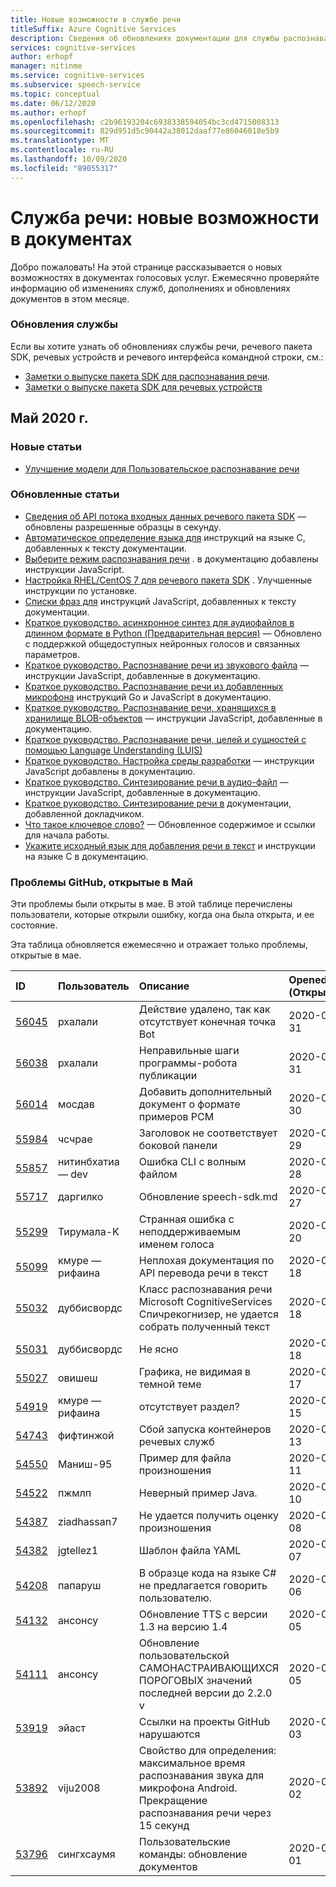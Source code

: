```yaml
---
title: Новые возможности в службе речи
titleSuffix: Azure Cognitive Services
description: Сведения об обновлениях документации для службы распознавания речи Azure.
services: cognitive-services
author: erhopf
manager: nitinme
ms.service: cognitive-services
ms.subservice: speech-service
ms.topic: conceptual
ms.date: 06/12/2020
ms.author: erhopf
ms.openlocfilehash: c2b96193204c6938338594054bc3cd4715008313
ms.sourcegitcommit: 829d951d5c90442a38012daaf77e86046018e5b9
ms.translationtype: MT
ms.contentlocale: ru-RU
ms.lasthandoff: 10/09/2020
ms.locfileid: "89055317"
---
```

# <a name="speech-service-whats-new-in-docs"></a>Служба речи: новые возможности в документах

Добро пожаловать! На этой странице рассказывается о новых возможностях в документах голосовых услуг. Ежемесячно проверяйте информацию об изменениях служб, дополнениях и обновлениях документов в этом месяце.

### <a name="service-updates"></a>Обновления службы

Если вы хотите узнать об обновлениях службы речи, речевого пакета SDK, речевых устройств и речевого интерфейса командной строки, см.:
* [Заметки о выпуске пакета SDK для распознавания речи](releasenotes.md).
* [Заметки о выпуске пакета SDK для речевых устройств](devices-sdk-release-notes.md)

## <a name="may-2020"></a>Май 2020 г.

### <a name="new-articles"></a>Новые статьи

* [Улучшение модели для Пользовательское распознавание речи](how-to-custom-speech-improve-accuracy.md)

### <a name="updated-articles"></a>Обновленные статьи

* [Сведения об API потока входных данных речевого пакета SDK](how-to-use-audio-input-streams.md) — обновлены разрешенные образцы в секунду.
* [Автоматическое определение языка для](how-to-automatic-language-detection.md) инструкций на языке C, добавленных к тексту документации.
* [Выберите режим распознавания речи](how-to-choose-recognition-mode.md) . в документацию добавлены инструкции JavaScript.
* [Настройка RHEL/CentOS 7 для речевого пакета SDK](how-to-configure-rhel-centos-7.md) . Улучшенные инструкции по установке.
* [Списки фраз для](how-to-phrase-lists.md) инструкций JavaScript, добавленных к тексту документации.
* [Краткое руководство. асинхронное синтез для аудиофайлов в длинном формате в Python (Предварительная версия)](quickstarts/text-to-speech/async-synthesis-long-form-audio.md) — Обновлено с поддержкой общедоступных нейронных голосов и связанных параметров.
* [Краткое руководство. Распознавание речи из звукового файла](quickstarts/speech-to-text-from-file.md) — инструкции JavaScript, добавленные в документацию.
* [Краткое руководство. Распознавание речи из добавленных микрофона](quickstarts/speech-to-text-from-microphone.md ) инструкций Go и JavaScript в документацию.
* [Краткое руководство. Распознавание речи, хранящихся в хранилище BLOB-объектов](quickstarts/from-blob.md) — инструкции JavaScript, добавленные в документацию.
* [Краткое руководство. Распознавание речи, целей и сущностей с помощью Language Understanding (LUIS)](quickstarts/intent-recognition.md)
* [Краткое руководство. Настройка среды разработки](quickstarts/setup-platform.md) — инструкции JavaScript добавлены в документацию.
* [Краткое руководство. Синтезирование речи в аудио-файл](quickstarts/text-to-speech-audio-file.md) — инструкции JavaScript, добавленные в документацию.
* [Краткое руководство. Синтезирование речи в](quickstarts/text-to-speech.md) документации, добавленной докладчиком.
* [Что такое ключевое слово?](custom-keyword-overview.md) — Обновленное содержимое и ссылки для начала работы.
* [Укажите исходный язык для добавления речи в текст](how-to-specify-source-language.md) и инструкции на языке C в документацию.

### <a name="github-issues-opened-in-may"></a>Проблемы GitHub, открытые в Май

Эти проблемы были открыты в мае. В этой таблице перечислены пользователи, которые открыли ошибку, когда она была открыта, и ее состояние.  

Эта таблица обновляется ежемесячно и отражает только проблемы, открытые в мае.  

|ID|Пользователь|Описание|Opened (Открыто)|Состояние|Тип|
| :--- | :--- | :--- | :--- | :--- | :--- |
|[56045](https://github.com/MicrosoftDocs/azure-docs/issues/56045)|рхалали|Действие удалено, так как отсутствует конечная точка Bot|2020-05-31|Закрытое|Проблема|
|[56038](https://github.com/MicrosoftDocs/azure-docs/issues/56038)|рхалали|Неправильные шаги программы-робота публикации|2020-05-31|Открыть|Проблема|
|[56014](https://github.com/MicrosoftDocs/azure-docs/issues/56014)|мосдав|Добавить дополнительный документ о формате примеров PCM|2020-05-30|Открыть|Проблема|
|[55984](https://github.com/MicrosoftDocs/azure-docs/issues/55984)|чсчрае|Заголовок не соответствует боковой панели|2020-05-29|Закрытое|Проблема|
|[55857](https://github.com/MicrosoftDocs/azure-docs/issues/55857)|нитинбхатиа — dev|Ошибка CLI с волным файлом|2020-05-28|Закрытое|Проблема|
|[55717](https://github.com/MicrosoftDocs/azure-docs/pull/55717)|даргилко|Обновление speech-sdk.md|2020-05-27|Открыть|Запрос на вытягивание|
|[55299](https://github.com/MicrosoftDocs/azure-docs/issues/55299)|Тирумала-K|Странная ошибка с неподдерживаемым именем голоса|2020-05-20|Закрытое|Проблема|
|[55099](https://github.com/MicrosoftDocs/azure-docs/issues/55099)|кмуре — рифаина|Неплохая документация по API перевода речи в текст|2020-05-18|Открыть|Проблема|
|[55032](https://github.com/MicrosoftDocs/azure-docs/issues/55032)|дуббисвордс|Класс распознавания речи Microsoft CognitiveServices Спичрекогнизер, не удается собрать полученный текст|2020-05-18|Закрытое|Проблема|
|[55031](https://github.com/MicrosoftDocs/azure-docs/issues/55031)|дуббисвордс|Не ясно|2020-05-18|Закрытое|Проблема|
|[55027](https://github.com/MicrosoftDocs/azure-docs/issues/55027)|овишеш|Графика, не видимая в темной теме|2020-05-17|Закрытое|Проблема|
|[54919](https://github.com/MicrosoftDocs/azure-docs/issues/54919)|кмуре — рифаина|отсутствует раздел?|2020-05-15|Открыть|Проблема|
|[54743](https://github.com/MicrosoftDocs/azure-docs/issues/54743)|фифтинжой|Сбой запуска контейнеров речевых служб|2020-05-13|Открыть|Проблема|
|[54550](https://github.com/MicrosoftDocs/azure-docs/issues/54550)|Маниш-95|Пример для файла произношения|2020-05-11|Открыть|Проблема|
|[54522](https://github.com/MicrosoftDocs/azure-docs/issues/54522)|пжмлп|Неверный пример Java.|2020-05-10|Открыть|Проблема|
|[54387](https://github.com/MicrosoftDocs/azure-docs/issues/54387)|ziadhassan7|Не удается получить оценку произношения|2020-05-08|Закрытое|Проблема|
|[54382](https://github.com/MicrosoftDocs/azure-docs/issues/54382)|jgtellez1|Шаблон файла YAML|2020-05-07|Закрытое|Проблема|
|[54208](https://github.com/MicrosoftDocs/azure-docs/issues/54208)|папаруш|В образце кода на языке C# не предлагается говорить пользователю.|2020-05-06|Закрытое|Проблема|
|[54132](https://github.com/MicrosoftDocs/azure-docs/pull/54132)|ансонсу|Обновление TTS с версии 1.3 на версию 1.4|2020-05-05|Закрытое|Запрос на вытягивание|
|[54111](https://github.com/MicrosoftDocs/azure-docs/pull/54111)|ансонсу|Обновление пользовательской САМОНАСТРАИВАЮЩИХСЯ ПОРОГОВЫХ значений последней версии до 2.2.0 v|2020-05-05|Закрытое|Запрос на вытягивание|
|[53919](https://github.com/MicrosoftDocs/azure-docs/issues/53919)|эйаст|Ссылки на проекты GitHub нарушаются|2020-05-03|Открыть|Проблема|
|[53892](https://github.com/MicrosoftDocs/azure-docs/issues/53892)|viju2008|Свойство для определения: максимальное время распознавания звука для микрофона Android. Прекращение распознавания речи через 15 секунд|2020-05-02|Закрытое|Проблема|
|[53796](https://github.com/MicrosoftDocs/azure-docs/pull/53796)|сингхсаумя|Пользовательские команды: обновление документов|2020-05-01|Закрытое|Запрос на вытягивание|
